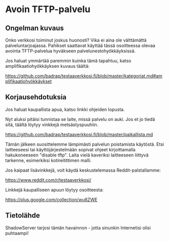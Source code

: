 # Avoin TFTP-palvelu

## Ongelman kuvaus

Onko verkkosi toiminut joskus huonosti? Vika ei aina ole välttämättä palveluntarjoajassa. Pahikset saattavat käyttää tässä osoitteessa olevaa avointa TFTP-palvelua hyväkseen palvelunestohyökkäyksissä.

Jos haluat ymmärtää paremmin kuinka tämä tapahtuu, katso
amplifikaatiohyökkäyksen kuvaus täältä:

https://github.com/badrap/testaaverkkosi.fi/blob/master/kategoriat.md#amplifikaatiohyökkäykset

## Korjausehdotuksia

Jos haluat kaupallista apua, katso linkki ohjeiden lopusta.

Nyt aluksi pitäisi tunnistaa se laite, missä palvelu on auki.
Jos et jo tiedä sitä, täältä löytyy vinkkejä metsästyspuuhiin.

https://github.com/badrap/testaaverkkosi.fi/blob/master/paikallista.md

Tämän jälkeen suosittelemme lämpimästi palvelun poistamista käytöstä. Etsi laitteeseesi tai käyttöjärjestelmään sopivat ohjeet kirjoittamalla hakukoneeseen "disable tftp". Laita vielä kaveriksi laitteeseen liittyvä tarkenne, esimerkiksi kotireitittimen malli.

Jos kaipaat lisävinkkejä, voit käydä keskustelemassa Reddit-palstallamme:

https://www.reddit.com/r/testaaverkkosi/

Linkkejä kaupalliseen apuun löytyy osoitteesta:

https://plus.google.com/collection/wu6ZWE

## Tietolähde

ShadowServer tarjosi tämän havainnon - jotta sinunkin  Internetisi olisi puhtaampi!
